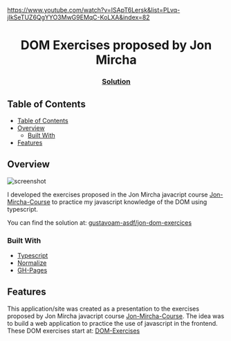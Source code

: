 https://www.youtube.com/watch?v=ISApT6Lersk&list=PLvq-jIkSeTUZ6QgYYO3MwG9EMqC-KoLXA&index=82

<h1 align="center">DOM Exercises proposed by Jon Mircha</h1>

<div align="center">
  <h3>
    <a href="https://gustavoam-asdf.github.io/jon-dom-exercices">
      Solution
    </a>
  </h3>
</div>

<!-- TABLE OF CONTENTS -->

## Table of Contents

- [Table of Contents](#table-of-contents)
- [Overview](#overview)
  - [Built With](#built-with)
- [Features](#features)

<!-- OVERVIEW -->

## Overview

![screenshot](https://drive.google.com/uc?export=download&id=12FQjx-WVhzqgnymhnVkZveNAmoyCROQH)


I developed the exercises proposed in the Jon Mircha javacript course [Jon-Mircha-Course](https://youtube.com/playlist?list=PLvq-jIkSeTUZ6QgYYO3MwG9EMqC-KoLXA) to practice my javascript knowledge of the DOM using typescript.

You can find the solution at: [gustavoam-asdf/jon-dom-exercices](https://gustavoam-asdf.github.io/jon-dom-exercices)

### Built With

- [Typescript](https://developer.mozilla.org/en-US/docs/Web/API/ShadowRoot)
- [Normalize](https://developer.mozilla.org/en-US/docs/Web/Web_Components/Using_custom_elements)
- [GH-Pages](https://fontawesome.com/)

## Features

This application/site was created as a presentation to the exercises proposed by Jon Mircha javacript course [Jon-Mircha-Course](https://youtube.com/playlist?list=PLvq-jIkSeTUZ6QgYYO3MwG9EMqC-KoLXA). The idea was to build a web application to practice the use of javascript in the frontend. 
These DOM exercises start at: [DOM-Exercises](https://www.youtube.com/watch?v=ISApT6Lersk&list=PLvq-jIkSeTUZ6QgYYO3MwG9EMqC-KoLXA&index=81)